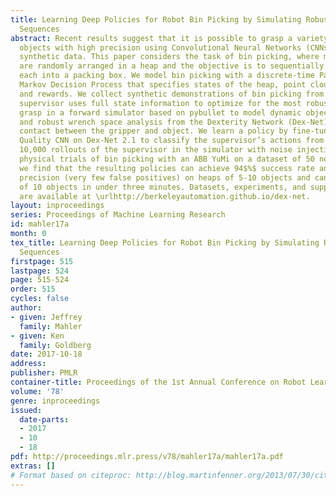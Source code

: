 ```yaml
---
title: Learning Deep Policies for Robot Bin Picking by Simulating Robust Grasping
  Sequences
abstract: Recent results suggest that it is possible to grasp a variety of singulated
  objects with high precision using Convolutional Neural Networks (CNNs) trained on
  synthetic data. This paper considers the task of bin picking, where multiple objects
  are randomly arranged in a heap and the objective is to sequentially grasp and transport
  each into a packing box. We model bin picking with a discrete-time Partially Observable
  Markov Decision Process that specifies states of the heap, point cloud observations,
  and rewards. We collect synthetic demonstrations of bin picking from an algorithmic
  supervisor uses full state information to optimize for the most robust collision-free
  grasp in a forward simulator based on pybullet to model dynamic object-object interactions
  and robust wrench space analysis from the Dexterity Network (Dex-Net) to model quasi-static
  contact between the gripper and object. We learn a policy by fine-tuning a Grasp
  Quality CNN on Dex-Net 2.1 to classify the supervisor’s actions from a dataset of
  10,000 rollouts of the supervisor in the simulator with noise injection. In 2,192
  physical trials of bin picking with an ABB YuMi on a dataset of 50 novel objects,
  we find that the resulting policies can achieve 94$%$ success rate and 96$%$ average
  precision (very few false positives) on heaps of 5-10 objects and can clear heaps
  of 10 objects in under three minutes. Datasets, experiments, and supplemental material
  are available at \urlhttp://berkeleyautomation.github.io/dex-net.
layout: inproceedings
series: Proceedings of Machine Learning Research
id: mahler17a
month: 0
tex_title: Learning Deep Policies for Robot Bin Picking by Simulating Robust Grasping
  Sequences
firstpage: 515
lastpage: 524
page: 515-524
order: 515
cycles: false
author:
- given: Jeffrey
  family: Mahler
- given: Ken
  family: Goldberg
date: 2017-10-18
address: 
publisher: PMLR
container-title: Proceedings of the 1st Annual Conference on Robot Learning
volume: '78'
genre: inproceedings
issued:
  date-parts:
  - 2017
  - 10
  - 18
pdf: http://proceedings.mlr.press/v78/mahler17a/mahler17a.pdf
extras: []
# Format based on citeproc: http://blog.martinfenner.org/2013/07/30/citeproc-yaml-for-bibliographies/
---
```


